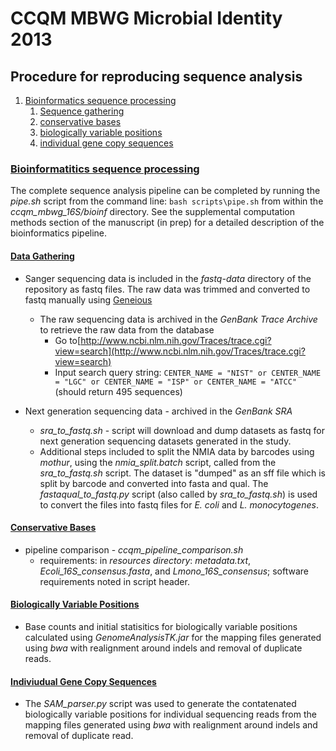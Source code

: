 # CCQM MBWG Microbial Identity 2013  

  
## Procedure for reproducing sequence analysis
1. [Bioinformatics sequence processing](#bsp)  
    1. [Sequence gathering](#bdg)
	2. [conservative bases](#bcb)
	3. [biologically variable positions](#bbv)
	4. [individual gene copy sequences](#bvs)

### [Bioinformatitics sequence processing](id:bsp)
The complete sequence analysis pipeline can be completed by running the *pipe.sh* script from the command line: `bash scripts\pipe.sh` from within the *ccqm_mbwg_16S/bioinf* directory. See the supplemental computation methods section of the manuscript (in prep) for a detailed description of the bioinformatics pipeline.


#### [Data Gathering](id:bdg)
* Sanger sequencing data is included in the *fastq-data* directory of the repository as fastq files.  The raw data was trimmed and converted to fastq manually using [Geneious](http://www.geneious.com/)
	- The raw sequencing data is archived in the _GenBank Trace Archive_  to retrieve the raw data from the database
		- Go to[http://www.ncbi.nlm.nih.gov/Traces/trace.cgi?view=search](http://www.ncbi.nlm.nih.gov/Traces/trace.cgi?view=search)  
		- Input search query string: `CENTER_NAME = "NIST" or CENTER_NAME = "LGC" or CENTER_NAME = "ISP" or CENTER_NAME = "ATCC"` (should return 495 sequences)  

* Next generation sequencing data - archived in the _GenBank SRA_   
	* *sra_to_fastq.sh* - script will download and dump datasets as fastq for next generation sequencing datasets generated in the study.
	* Additional steps included to split the NMIA data by barcodes using *mothur*, using the *nmia_split.batch* script, called from the *sra_to_fastq.sh* script.  The dataset is "dumped" as an sff file which is split by barcode and converted into fasta and qual.  The *fastaqual_to_fastq.py* script (also called by *sra_to_fastq.sh*) is used to convert the files into fastq files for *E. coli* and *L. monocytogenes*.
	
#### [Conservative Bases](id:bcb)
* pipeline comparison - *ccqm_pipeline_comparison.sh*
	* requirements: in *resources directory*: *metadata.txt*, *Ecoli_16S_consensus.fasta*, and *Lmono_16S_consensus*; software requirements noted in script header. 	
	

#### [Biologically Variable Positions](id:bbv)
* Base counts and initial statisitics for biologically variable positions calculated using *GenomeAnalysisTK.jar* for the mapping files generated using *bwa* with realignment around indels and removal of duplicate reads.

#### [Indiviudual Gene Copy Sequences](id:bvs)
* The *SAM_parser.py* script was used to generate the contatenated biologically variable positions for individual sequencing reads from the mapping files generated using *bwa* with realignment around indels and removal of duplicate read.

